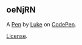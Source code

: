 oeNjRN
------


A [Pen](https://codepen.io/Shippable-ls/pen/oeNjRN) by [Luke](http://codepen.io/Shippable-ls) on [CodePen](http://codepen.io/).

[License](https://codepen.io/Shippable-ls/pen/oeNjRN/license).